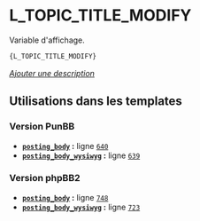 # L_TOPIC_TITLE_MODIFY


Variable d'affichage.

```html
{L_TOPIC_TITLE_MODIFY}
```

[*Ajouter une description*](https://fa-tvars.appspot.com/var/L_TOPIC_TITLE_MODIFY)

## Utilisations dans les templates

### Version PunBB
* __[`posting_body`](../tpl/var/punbb/posting_body.md#readme) :__ ligne [`640`](../tpl/src/punbb/posting_body.tpl#L640)
* __[`posting_body_wysiwyg`](../tpl/var/punbb/posting_body_wysiwyg.md#readme) :__ ligne [`639`](../tpl/src/punbb/posting_body_wysiwyg.tpl#L639)

### Version phpBB2
* __[`posting_body`](../tpl/var/subsilver/posting_body.md#readme) :__ ligne [`748`](../tpl/src/subsilver/posting_body.tpl#L748)
* __[`posting_body_wysiwyg`](../tpl/var/subsilver/posting_body_wysiwyg.md#readme) :__ ligne [`723`](../tpl/src/subsilver/posting_body_wysiwyg.tpl#L723)